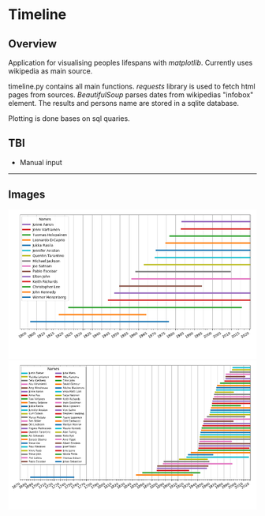 # Timeline

## Overview

Application for visualising peoples lifespans with _matplotlib_. Currently uses wikipedia as main source.

timeline.py contains all main functions. _requests_ library is used to fetch html pages from sources. _BeautifulSoup_ parses dates from wikipedias "infobox" element. The results and persons name are stored in a sqlite database.

Plotting is done bases on sql quaries.

## TBI

* Manual input

---

## Images

![timeline1](./images/timeline_01.png)
![timeline1](./images/timeline_02.png)

